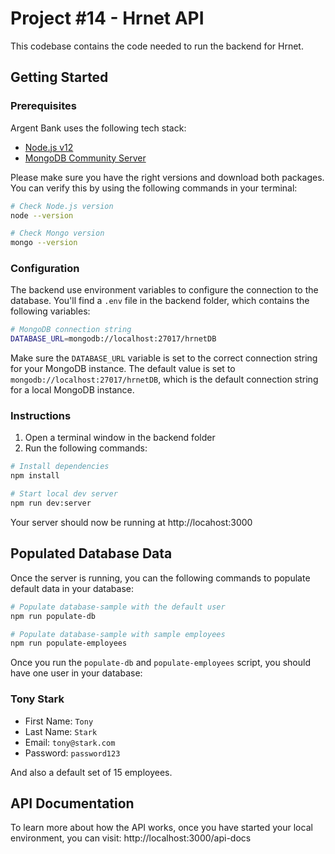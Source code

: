 # Project #14 - Hrnet API

This codebase contains the code needed to run the backend for Hrnet.

## Getting Started

### Prerequisites

Argent Bank uses the following tech stack:

- [Node.js v12](https://nodejs.org/en/)
- [MongoDB Community Server](https://www.mongodb.com/try/download/community)

Please make sure you have the right versions and download both packages. You can verify this by using the following
commands in your terminal:

```bash
# Check Node.js version
node --version

# Check Mongo version
mongo --version
```

### Configuration

The backend use environment variables to configure the connection to the database.
You'll find a `.env` file in the backend folder, which contains the following variables:

```bash
# MongoDB connection string
DATABASE_URL=mongodb://localhost:27017/hrnetDB
```

Make sure the `DATABASE_URL` variable is set to the correct connection string for your MongoDB instance.
The default value is set to `mongodb://localhost:27017/hrnetDB`, which is the default connection string for a local
MongoDB instance.

### Instructions

1. Open a terminal window in the backend folder
2. Run the following commands:

```bash
# Install dependencies
npm install

# Start local dev server
npm run dev:server
```

Your server should now be running at http://locahost:3000

## Populated Database Data

Once the server is running, you can the following commands to populate default data in your database:

```bash
# Populate database-sample with the default user
npm run populate-db

# Populate database-sample with sample employees
npm run populate-employees
```

Once you run the `populate-db` and `populate-employees` script, you should have one user in your database:

### Tony Stark

- First Name: `Tony`
- Last Name: `Stark`
- Email: `tony@stark.com`
- Password: `password123`

And also a default set of 15 employees.

## API Documentation

To learn more about how the API works, once you have started your local environment, you can
visit: http://localhost:3000/api-docs
